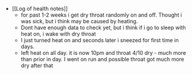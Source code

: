   * [[Log of health notes]]
    * for past 1-2 weeks i get dry throat randomly on and off. Thought i was sick, but i think may be caused by heating.
    * Dont have enough data to check yet, but i think if i go to sleep with heat on, i wake with dry throat
    * I just turned heat on and seconds later i sneezed for first time in days.
    * left heat on all day. it is now 10pm and throat 4/10 dry - much more than prior in day. I went on run and possible throat got much more dry after that